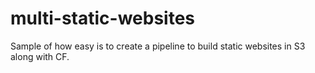 # multi-static-websites
Sample of how easy is to create a pipeline to build static websites in S3 along with CF.

